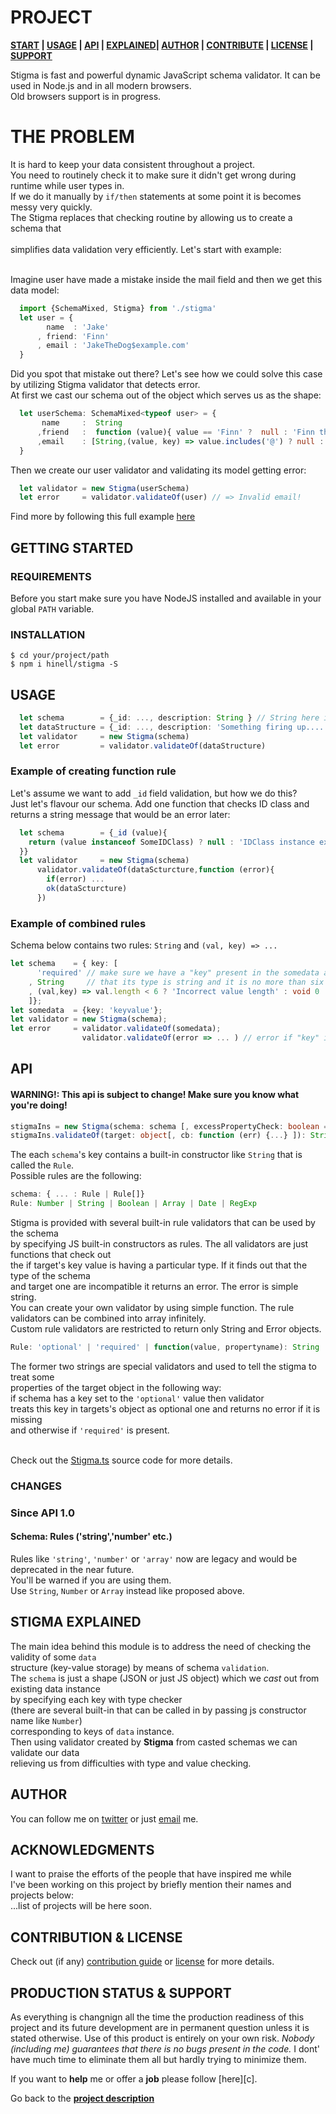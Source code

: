 <!-- [![Image caption](/project.logo.jpg)](#) -->

# PROJECT
**[START][gt] | [USAGE][u] | [API][a] | [EXPLAINED][e]| [AUTHOR][auth] | [CONTRIBUTE][cpl] | [LICENSE][cpl] | [SUPPORT][ps]**

[d]: #project

Stigma is fast and powerful dynamic JavaScript schema validator. It can be used in Node.js and in all modern browsers.
<br> Old browsers support is in progress.

# THE PROBLEM
It is hard to keep your data consistent throughout a project.
<br>You need to routinely check it to make sure it didn't get wrong during runtime while user types in.
<br>If we do it manually by ``if/then`` statements at some point it is becomes messy very quickly.
<br>The Stigma replaces that checking routine by allowing us to create a schema that  
<br>simplifies data validation very efficiently. Let's start with example:

<br>Imagine user have made a mistake inside the mail field and then we get this data model:
```typescript
  import {SchemaMixed, Stigma} from './stigma'
  let user = {
        name  : 'Jake'
      , friend: 'Finn'
      , email : 'JakeTheDog$example.com'
  }
```
Did you spot that mistake out there? Let's see how we could solve this case by utilizing Stigma validator that detects error.
<br>At first we cast our schema out of the object which serves us as the shape:
```typescript
  let userSchema: SchemaMixed<typeof user> = {
       name     :  String
      ,friend   :  function (value){ value == 'Finn' ?  null : 'Finn the only best friend!'}
      ,email    : [String,(value, key) => value.includes('@') ? null : 'Invalid email! ']
  }
```

Then we create our user validator and validating its model getting error:
```typescript
  let validator = new Stigma(userSchema)
  let error     = validator.validateOf(user) // => Invalid email!
```
Find more by following this full example [here](/example.ts)

## GETTING STARTED
[gt]: #getting-started 'Getting started guide'
### REQUIREMENTS
[rq]: #requirements
Before you start make sure you have NodeJS installed and available in your global ``PATH`` variable.

### INSTALLATION
[i]: #installation 'Installation guide' 

```shell
$ cd your/project/path
$ npm i hinell/stigma -S
```
## USAGE
[u]: #usage 'Product usage'

```typescript
  let schema        = {_id: ..., description: String } // String here is a rule for checking
  let dataStructure = {_id: ..., description: 'Something firing up....'}
  let validator     = new Stigma(schema)
  let error         = validator.validateOf(dataStructure)
```
### Example of creating function rule
Let's assume we want to add ``_id`` field validation, but how we do this?
<br>Just let's flavour our schema. Add one function that checks ID class and returns a string message that would be an error later:
```typescript
  let schema        = {_id (value){
    return (value instanceof SomeIDClass) ? null : 'IDClass instance expected!'
  }}
  let validator     = new Stigma(schema)
      validator.validateOf(dataScturcture,function (error){
        if(error) ... 
        ok(dataScturcture)
      })
```

### Example of combined rules
Schema below contains two rules: ``String`` and ``(val, key) => ...``
```typescript
let schema    = { key: [
      'required' // make sure we have a "key" present in the somedata and 
    , String     // that its type is string and it is no more than six chars long
    , (val,key) => val.length < 6 ? 'Incorrect value length' : void 0
    ]};
let somedata  = {key: 'keyvalue'};
let validator = new Stigma(schema);
let error     = validator.validateOf(somedata);
                validator.validateOf(error => ... ) // error if "key" isn't of string type
```

## API
[a]: #api 'Module\'s API description'
#### WARNING!: This api is subject to change! Make sure you know what you're doing!

```ts 
stigmaIns = new Stigma(schema: schema [, excessPropertyCheck: boolean = true]): stigmaIns
stigmaIns.validateOf(target: object[, cb: function (err) {...} ]): String | Error
```

The each ``schema``'s key contains a built-in constructor like ``String`` that is called the ``Rule``.
<br>Possible rules are the following:

```typescript
schema: { ... : Rule | Rule[]}
Rule: Number | String | Boolean | Array | Date | RegExp
```

Stigma is provided with several built-in rule validators that can be used by the schema
<br>by specifying JS built-in constructors as rules. The all validators are just functions that check out
<br>the if target's key value is having a particular type. If it finds out that the type of the schema
<br>and target one are incompatible it returns an error. The error is simple string.
<br>You can create your own validator by using simple function. The rule validators can be combined into array infinitely.
<br>Custom rule validators are restricted to return only String and Error objects.

```typescript
Rule: 'optional' | 'required' | function(value, propertyname): String | Error
```
The former two strings are special validators and used to tell the stigma to treat some 
<br>properties of the target object in the following way:
<br>if schema has a key set to the ``'optional'`` value then validator
<br>treats this key in targets's object as optional one and returns no error if it is missing
<br>and otherwise if ``'required'`` is present.


<br>Check out the [Stigma.ts](./src/stigma.ts#L1) source code for more details.

### CHANGES
### Since API 1.0
#### Schema: Rules ('string','number' etc.)
Rules like ``'string'``, ``'number'`` or ``'array'`` now are legacy and would be deprecated in the near future.
<br>You'll be warned if you are using them.
<br>Use ``String``, ``Number`` or ``Array`` instead like proposed above.

## STIGMA EXPLAINED
[e]: #stigma-explained
The main idea behind this module is to address the need of checking the validity of some ``data``
<br>structure (key-value storage) by means of schema ``validation``.
<br>The ``schema`` is just a shape (JSON or just JS object) which we *cast* out from existing data instance
<br>by specifying each key with type checker 
<br>(there are several built-in that can be called in by passing js constructor name like ``Number``)
<br>corresponding to keys of ``data`` instance.
<br>Then using validator created by **Stigma** from casted schemas we can validate our data
<br>relieving us from difficulties with type and value checking.

## AUTHOR
[auth]: #author 'Credits & author\'s contacts info'
You can follow me on [twitter](https://twitter.com/biteofpie) or just [email](mailto:al.neodim@gmail.com) me.

## ACKNOWLEDGMENTS
[acc]: #acknowledgments

I want to praise the efforts of the people that have inspired me while <br>
I've been working on this project by briefly mention their names and projects below: <br>
...list of projects will be here soon.

## CONTRIBUTION & LICENSE
[cpl]:#contribution--license 'Contribution guide & license info'

Check out (if any) <a href='/CONTRIBUTION'>contribution guide</a> or <a href='/LICENSE'>license</a> for more details.

## PRODUCTION STATUS & SUPPORT
[ps]: #production-status--support 'Production use disclaimer & support info'

As everything is changnign all the time the production readiness of this project and its future development are
in permanent question unless it is stated otherwise.
Use of this product is entirely on your own risk. *Nobody (including me) guarantees that there is no bugs present in the code.*
I dont' have much time to eliminate them all but hardly trying to minimize them.

If you want to **help** me or offer a **job** please follow [here][c].

Go back to the **[project description][d]**
